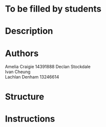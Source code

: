 # To be filled by students

# Description

# Authors
Amelia Craigie 14391888 
Declan Stockdale  
Ivan Cheung  
Lachlan Denham 13246614

# Structure

# Instructions
